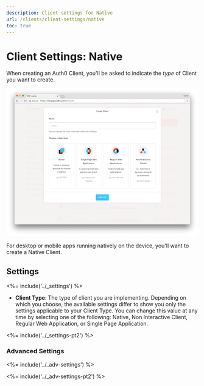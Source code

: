```yaml
---
description: Client settings for Native
url: /clients/client-settings/native
toc: true
---
```


# Client Settings: Native

When creating an Auth0 Client, you'll be asked to indicate the *type* of Client you want to create. 

![Window for selecting client type](/media/articles/clients/create-clients.png)

For desktop or mobile apps running natively on the device, you'll want to create a Native Client.

## Settings

<%= include('../_settings') %>

- **Client Type**: The type of client you are implementing. Depending on which you choose, the available settings differ to show you only the settings applicable to your Client Type. You can change this value at any time by selecting one of the following: Native, Non Interactive Client, Regular Web Application, or Single Page Application.

<%= include('../_settings-pt2') %>

### Advanced Settings

<%= include('../_adv-settings') %>

<%= include('../_adv-settings-pt2') %>